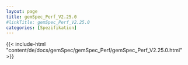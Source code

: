 ```yaml
---
layout: page
title: gemSpec_Perf_V2.25.0
#linkTitle: gemSpec_Perf_V2.25.0
categories: [Spezifikation]
---
```

{{< include-html "content/de/docs/gemSpec/gemSpec_Perf/gemSpec_Perf_V2.25.0.html" >}}